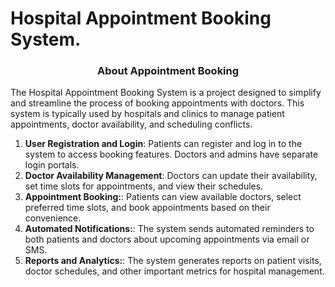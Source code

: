 <h1 align="left">Hospital Appointment Booking System.</h1>

<h3 align="center">About Appointment Booking</h3>

<p>The Hospital Appointment Booking System is a project designed to simplify and streamline the process of booking appointments with doctors. This system is typically used by hospitals and clinics to manage patient appointments, doctor availability, and scheduling conflicts.</p>

1. **User Registration and Login**: Patients can register and log in to the system to access booking features. Doctors and admins have separate login portals.
2. **Doctor Availability Management**: Doctors can update their availability, set time slots for appointments, and view their schedules.
3. **Appointment Booking:**: Patients can view available doctors, select preferred time slots, and book appointments based on their convenience.
4. **Automated Notifications:**: The system sends automated reminders to both patients and doctors about upcoming appointments via email or SMS.
5. **Reports and Analytics:**: The system generates reports on patient visits, doctor schedules, and other important metrics for hospital management.
